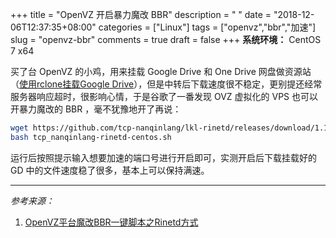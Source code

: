 +++
title = "OpenVZ 开启暴力魔改 BBR"
description = " "
date = "2018-12-06T12:37:35+08:00"
categories = ["Linux"]
tags = ["openvz","bbr","加速"]
slug = "openvz-bbr"
comments = true
draft = false
+++
**系统环境：** CentOS 7 x64

买了台 OpenVZ 的小鸡，用来挂载 Google Drive 和 One Drive 网盘做资源站（[使用rclone挂载Google Drive](/posts/mount-google-drive-as-local-disk-with-rclone)），但是中转后下载速度很不稳定，更别提还经常服务器响应超时，很影响心情，于是谷歌了一番发现 OVZ 虚拟化的 VPS 也可以开暴力魔改的 BBR ，毫不犹豫地开了再说：

```bash
wget https://github.com/tcp-nanqinlang/lkl-rinetd/releases/download/1.1.0/tcp_nanqinlang-rinetd-centos.sh
bash tcp_nanqinlang-rinetd-centos.sh
```

运行后按照提示输入想要加速的端口号进行开启即可，实测开启后下载挂载好的 GD 中的文件速度稳了很多，基本上可以保持满速。

---

*参考来源：*

1. [OpenVZ平台魔改BBR一键脚本之Rinetd方式](https://www.moerats.com/archives/504/)
